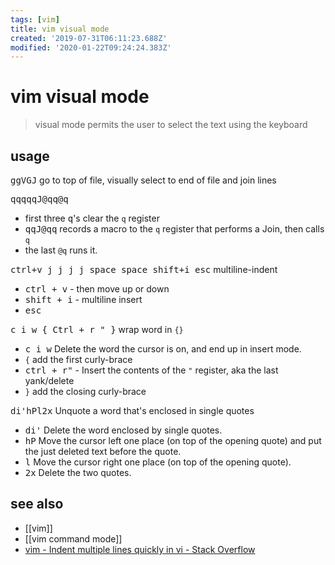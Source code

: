 ```yaml
---
tags: [vim]
title: vim visual mode
created: '2019-07-31T06:11:23.688Z'
modified: '2020-01-22T09:24:24.383Z'
---
```


# vim visual mode

> visual mode permits the user to select the text using the keyboard

## usage
<kbd>ggVGJ</kbd>  go to top of file, visually select to end of file and join lines

<kbd>qqqqqJ@qq@q</kbd>
- first three <kbd>q</kbd>'s clear the `q` register
- <kbd>qqJ@qq</kbd> records a macro to the `q` register that performs a Join, then calls `q`
- the last `@q` runs it.

<kbd>ctrl+v j j j j space space shift+i esc</kbd> multiline-indent
- <kbd>ctrl + v</kbd>  - then move up or down
- <kbd>shift + i</kbd>  - multiline insert
- <kbd>esc</kbd>

<kbd>c i w { Ctrl + r " }</kbd>  wrap word in `{}`
- <kbd>c i w</kbd> Delete the word the cursor is on, and end up in insert mode.
- `{` add the first curly-brace
- <kbd>ctrl + r"</kbd> - Insert the contents of the `"` register, aka the last yank/delete
- `}` add the closing curly-brace 

<kbd>di'hPl2x</kbd>  Unquote a word that's enclosed in single quotes
- <kbd>di'</kbd> Delete the word enclosed by single quotes.
- <kbd>hP</kbd> Move the cursor left one place (on top of the opening quote) and put the just deleted text before the quote.
- <kbd>l</kbd> Move the cursor right one place (on top of the opening quote).
- <kbd>2x</kbd> Delete the two quotes. 

## see also
- [[vim]]
- [[vim command mode]]
- [vim - Indent multiple lines quickly in vi - Stack Overflow](http://stackoverflow.com/a/235841/2087704)


